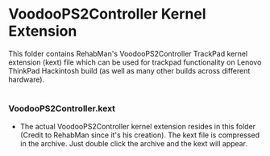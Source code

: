 # VoodooPS2Controller Kernel Extension

This folder contains RehabMan's VoodooPS2Controller TrackPad kernel extension (kext) file which can be used for trackpad functionality on Lenovo ThinkPad Hackintosh build (as well as many other builds across different hardware).

#

### VoodooPS2Controller.kext

- The actual VoodooPS2Controller kernel extension resides in this folder (Credit to RehabMan since it's his creation). The kext file is compressed in the archive. Just double click the archive and the kext will appear.


